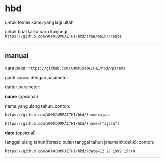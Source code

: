 # hbd
untuk temen kamu yang lagi ultah

untuk buat kartu baru kunjungi `https://github.com/AHMADUMRAITHI/hbd/tree/main/create`

---

## manual

cara pakai: `https://github.com/AHMADUMRAITHI/hbd/?params`

ganti `params` dengan parameter


daftar parameter:

**name** (opsional)

nama yang ulang tahun. contoh:

`https://github.com/AHMADUMRAITHI/hbd/?name=ajaaa`

`https://github.com/AHMADUMRAITHI/hbd/?name=["ajaaa"]`


**date** (opsional)

tanggal ulang tahun(format: bulan tanggal tahun jam:menit:detik). contoh:

`https://github.com/AHMADUMRAITHI/hbd/?date=12 22 1999 15:40`


---


